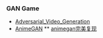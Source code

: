 ### GAN Game
* [Adversarial_Video_Generation](https://github.com/dyelax/Adversarial_Video_Generation)
* [AnimeGAN](https://github.com/TachibanaYoshino/AnimeGAN) ** [animegan完美复现](https://www.zhihu.com/search?type=content&q=Anime%20Face%20Generation)
